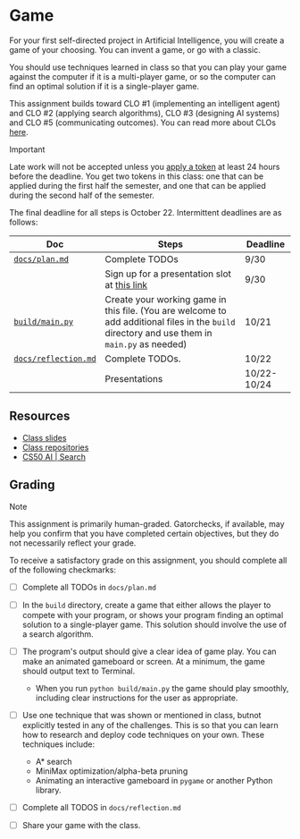 # Game

For your first self-directed project in Artificial Intelligence, you will create a game of your choosing. You can invent a game, or go with a classic.

You should use techniques learned in class so that you can play your game against the computer if it is a multi-player game, or so the computer can find an optimal solution if it is a single-player game. 

This assignment builds toward CLO #1 (implementing an intelligent agent) and CLO #2 (applying search algorithms), CLO #3 (designing AI systems) and CLO #5 (communicating outcomes). You can read more about CLOs [here](https://github.com/allegheny-college-cmpsc-303-fall-2024/course-materials/blob/main/README.md#course-learning-outcomes). 

> [!IMPORTANT]
>
> Late work will not be accepted unless you [apply a token](https://docs.google.com/forms/d/e/1FAIpQLSefo2mnYhrX1h6TB6kZvhu1SCYY7H2CMK0BtuorrpMojqqKnQ/viewform?usp=sf_link) at least 24 hours before the deadline. You get two tokens in this class: one that can be applied during the first half the semester, and one that can be applied during the second half of the semester. 

The final deadline for all steps is October 22. Intermittent deadlines are as follows:

| Doc                                        | Steps                                                        | Deadline    |
| ------------------------------------------ | ------------------------------------------------------------ | ----------- |
| [`docs/plan.md`](docs/plan.md)             | Complete TODOs                                               | 9/30        |
|                                            | Sign up for a presentation slot at [this link](https://docs.google.com/spreadsheets/d/1GzT5MQK5CpK2jyGcnZU0H9MJ0zwiMazMtKAd_yxZZWs/edit?usp=sharing) | 9/30        |
| [`build/main.py`](build/main.py)           | Create your working game in this file. (You are welcome to add additional files in the `build` directory and use them in `main.py` as needed) | 10/21       |
| [`docs/reflection.md`](docs/reflection.md) | Complete TODOs.                                              | 10/22       |
|                                            | Presentations                                                | 10/22-10/24 |

## Resources

- [Class slides](https://drive.google.com/drive/folders/1nnPXaz3lpiarqAO2kBn2tA9wEFOimALW?usp=drive_link)
- [Class repositories](https://github.com/orgs/allegheny-college-cmpsc-303-fall-2024/repositories?q=visibility%3Apublic+archived%3Afalse)
- [CS50 AI | Search](https://cs50.harvard.edu/ai/2024/weeks/0/)

## Grading

> [!NOTE]
>
> This assignment is primarily human-graded. Gatorchecks, if available, may help you confirm that you have completed certain objectives, but they do not necessarily reflect your grade. 

To receive a satisfactory grade on this assignment, you should complete all of the following checkmarks: 

- [ ] Complete all TODOs in `docs/plan.md`

- [ ] In the `build` directory, create a game that either allows the player to compete with your program, or shows your program finding an optimal solution to a single-player game. This solution should involve the use of a search algorithm. 
- [ ] The program's output should give a clear idea of game play. You can make an animated gameboard or screen. At a minimum, the game should output text to Terminal.
  - When you run `python build/main.py` the game should play smoothly, including clear instructions for the user as appropriate. 
- [ ] Use one technique that was shown or mentioned in class, butnot explicitly tested in any of the challenges. This is so that you can learn how to research and deploy code techniques on your own. These techniques include:
  - A* search
  - MiniMax optimization/alpha-beta pruning
  - Animating an interactive gameboard in `pygame` or another Python library. 
- [ ] Complete all TODOS in `docs/reflection.md`
- [ ] Share your game with the class. 
